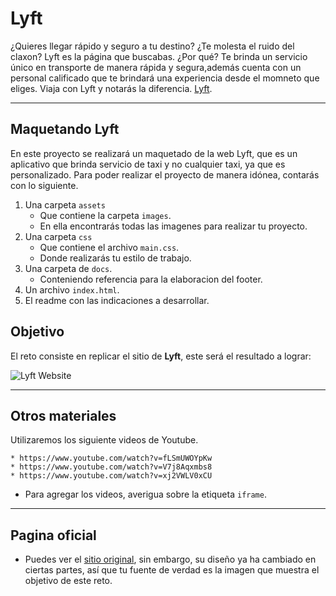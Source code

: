 # **Lyft**

¿Quieres llegar rápido y  seguro a tu destino? ¿Te molesta el ruido del claxon? 
Lyft es la página que buscabas. ¿Por qué? Te brinda un servicio único en transporte de manera rápida y segura,además cuenta con  un personal calificado  que te brindará una experiencia desde el momneto que eliges. 
Viaja  con Lyft y notarás la diferencia.
[Lyft](https://www.lyft.com/).

***
## Maquetando Lyft
En este proyecto se realizará un  maquetado de la web  Lyft, que es un aplicativo  que brinda servicio de taxi y no cualquier taxi, ya que es personalizado.
Para poder realizar el  proyecto de manera idónea, contarás con lo siguiente.
1. Una carpeta `assets`    
     + Que contiene la carpeta `images`.
     + En ella encontrarás todas las  imagenes para realizar tu proyecto.
2. Una carpeta `css`
     + Que  contiene el archivo `main.css`.
     + Donde realizarás tu estilo de trabajo.
3. Una carpeta de `docs`.
     + Conteniendo referencia para la elaboracion del footer.
4. Un archivo `index.html`.
5. El readme con las indicaciones a desarrollar.

## **Objetivo**

El reto consiste en replicar el sitio de **Lyft**, este será el resultado
a lograr:

![Lyft Website](docs/fullpage.png)
***
## Otros materiales
Utilizaremos los siguiente videos de Youtube.
 
    * https://www.youtube.com/watch?v=fLSmUWOYpKw
    * https://www.youtube.com/watch?v=V7j8Aqxmbs8
    * https://www.youtube.com/watch?v=xj2VWLV0xCU
  - Para agregar los videos, averigua sobre la etiqueta `iframe`.
***
## Pagina oficial
* Puedes ver el [sitio original](https://www.lyft.com/), sin embargo, su diseño   ya ha cambiado en ciertas partes, así que tu fuente de verdad es la imagen que
  muestra el objetivo de este reto.


